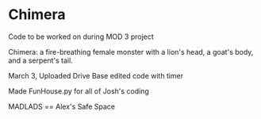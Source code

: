 # Chimera
Code to be worked on during MOD 3 project

Chimera: a fire-breathing female monster with a lion's head, a goat's body, and a serpent's tail.

March 3, Uploaded Drive Base edited code with timer

Made FunHouse.py for all of Josh's coding

MADLADS == Alex's Safe Space
